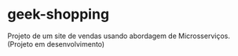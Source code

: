 # geek-shopping
Projeto de um site de vendas usando abordagem de Microsserviços.(Projeto em desenvolvimento)
